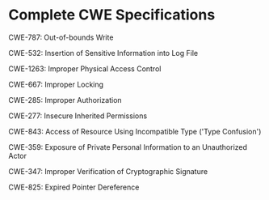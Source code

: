

# Complete CWE Specifications

CWE-787: Out-of-bounds Write

CWE-532: Insertion of Sensitive Information into Log File

CWE-1263: Improper Physical Access Control

CWE-667: Improper Locking

CWE-285: Improper Authorization

CWE-277: Insecure Inherited Permissions

CWE-843: Access of Resource Using Incompatible Type ('Type Confusion')

CWE-359: Exposure of Private Personal Information to an Unauthorized Actor

CWE-347: Improper Verification of Cryptographic Signature

CWE-825: Expired Pointer Dereference